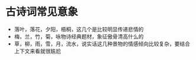 # 古诗词常见意象
- 落叶，落花，夕阳，梧桐，这几个是比较明显传递悲情的
- 梅，兰，竹，菊，咏物诗经典题材，象征傲骨清高什么的
- 草，柳，雨，雪，月，流水，说实话这几种景物的情感倾向比较复杂，要结合上下文来看就很尴尬
